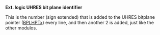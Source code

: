 **Ext. logic UHRES bit plane identifier**

This is the number (sign extended) that is added to the UHRES bitplane pointer ([BPLHPTx](DFF1EC_BPLHPTH.md)) every line, and then another 2 is added, just like the other modulos.


